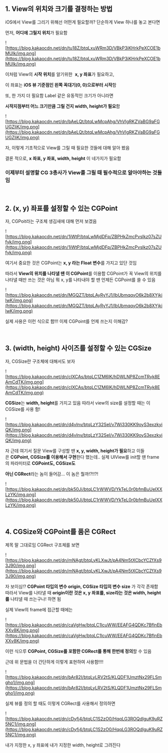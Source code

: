 ## **1. View의 위치와 크기를 결정하는 방법**

iOS에서 View를 그리기 위해선 어떤게 필요할까? 단순하게 View 하나를 놓고 본다면

먼저, **어디에 그릴지 위치**가 필요함

![https://blog.kakaocdn.net/dn/tu18Z/btqLxuWRm3D/VBkP3iKHrkPeXCOE1bMUIk/img.png](https://blog.kakaocdn.net/dn/tu18Z/btqLxuWRm3D/VBkP3iKHrkPeXCOE1bMUIk/img.png)

이처럼 View의 **시작 위치**를 알기위한  **x, y 좌표**가 필요하고,

이 좌표는 **iOS 뷰 기준점인 왼쪽 꼭대기(0, 0)으로부터 시작**함

또, 한 가지 더 필요함 Label 같은 유동적인 크기가 아니라면

**시작지점부터 어느 크기만큼 그릴 건지 width, height가 필요**함

![https://blog.kakaocdn.net/dn/bAeLQt/btqLwMcpAhg/VhVlgRKZVaBG9aFGUGZliK/img.png](https://blog.kakaocdn.net/dn/bAeLQt/btqLwMcpAhg/VhVlgRKZVaBG9aFGUGZliK/img.png)

자, 이렇게 기초적으로 View를 그릴 때 필요한 것들에 대해 알아 봤음

결론 적으로, **x 좌표, y 좌표, width, height** 이 네가지가 필요함

### 이제부터 설명할 CG 3총사가 **View를 그릴 때 필수**적으로 알아야하는 것들임

</br>


## **2. (x, y) 좌표를 설정할 수 있는 CGPoint**

자, CGPoit라는 구조체 생김새에 대해 먼저 보겠음

![https://blog.kakaocdn.net/dn/1iWtP/btqLwMjdDFp/ZBPHkZmcPvslkz07sZUfyk/img.png](https://blog.kakaocdn.net/dn/1iWtP/btqLwMjdDFp/ZBPHkZmcPvslkz07sZUfyk/img.png)

여기서 중요한 것은 CGPoint는 **x, y 라는 Float 변수**를 가지고 있단 것임

따라서 **View의 위치를 나타낼 땐 이 CGPoint**를 이용함 CGPoint가 꼭 View의 위치를 나타낼 때만 쓰는 것은 아님 뭐 x, y를 나타내야 할 땐 언제든 CGPoint를 쓸 수 있음

![https://blog.kakaocdn.net/dn/MGQZT/btqLAyRyYJ1/lbUbmqqyO6k2b8XYjkilwK/img.png](https://blog.kakaocdn.net/dn/MGQZT/btqLAyRyYJ1/lbUbmqqyO6k2b8XYjkilwK/img.png)

실제 사용은 이런 식으로 함!!! 이제 CGPoint를 언제 쓰는지 이해감?

</br>


## **3. (width, height) 사이즈를 설정할 수 있는 CGSize**

자, CGSize란 구조체에 대해서도 보자

![https://blog.kakaocdn.net/dn/cIXCAs/btqLC1ZM6lK/hDWLNP8ZcmTRyk8EAmCdTK/img.png](https://blog.kakaocdn.net/dn/cIXCAs/btqLC1ZM6lK/hDWLNP8ZcmTRyk8EAmCdTK/img.png)

**CGSize**는 **width, height**를 가지고 있음 따라서 view의 size를 설정할 때는 이 CGSize를 사용 함!

![https://blog.kakaocdn.net/dn/d4vlnv/btqLzY32Sel/v7Wi330KK9oyS3exzkyiQK/img.png](https://blog.kakaocdn.net/dn/d4vlnv/btqLzY32Sel/v7Wi330KK9oyS3exzkyiQK/img.png)

자 근데 여기서 질문 View를 구성할 땐 **x, y, width, height가 필요**하고 이들은 **CGPoint, CGSize를 이용해서 구현**한다 했는데.. 실제 UIView를 init할 땐 frame의 파라미터로 **CGPoint도, CGSize도** 

**아닌 CGRect**라는 놈이 들어감... 이 놈은 뭘까!?!!?!

![https://blog.kakaocdn.net/dn/bk50Jj/btqLC1rWWVD/YkTeL0r0bfmBuUeIXXLzYK/img.png](https://blog.kakaocdn.net/dn/bk50Jj/btqLC1rWWVD/YkTeL0r0bfmBuUeIXXLzYK/img.png)


</br>

## **4. CGSize와 CGPoint를 품은 CGRect**

제목 말 그대로임 CGRect 구조체를 보면

![https://blog.kakaocdn.net/dn/mNAgt/btqLyKLXwJt/pA4Nm5tXCbcYCZfXs93J90/img.png](https://blog.kakaocdn.net/dn/mNAgt/btqLyKLXwJt/pA4Nm5tXCbcYCZfXs93J90/img.png)

자 보이심!? **CGPoint 타입의 변수 origin, CGSize 타입의 변수 size** 가 각각 존재함 따라서 View를 나타낼 때 **origin이란 것은 x, y 좌표를, size라는 것은 width, height를** 나타낼 때 쓰는구나! 하면 됨

실제 View의 frame에 접근할 때에는 

![https://blog.kakaocdn.net/dn/caVgHw/btqLC1lcuWW/EEAFG4QDKc7BflnEbXXv8K/img.png](https://blog.kakaocdn.net/dn/caVgHw/btqLC1lcuWW/EEAFG4QDKc7BflnEbXXv8K/img.png)

이런 식으루 **CGPoint, CGSize를 포함한 CGRect를 통해 한번에 정의**할 수 있음

근데 위 문법을 더 간단하게 이렇게 표현하여 사용함!!!!

![https://blog.kakaocdn.net/dn/bAr82I/btqLyLRV2tS/KLQDF1UmztNx29FLSmgho1/img.png](https://blog.kakaocdn.net/dn/bAr82I/btqLyLRV2tS/KLQDF1UmztNx29FLSmgho1/img.png)

실제 뷰를 정의 할 때도 이렇게 CGRect를 사용해서 정의하면

![https://blog.kakaocdn.net/dn/cDyfj4/btqLC1S2zO0/HqqLG3ROQdIguK9uRZ5NC1/img.png](https://blog.kakaocdn.net/dn/cDyfj4/btqLC1S2zO0/HqqLG3ROQdIguK9uRZ5NC1/img.png)

내가 지정한 x, y 좌표에 내가 지정한 width, height로 그려진다

